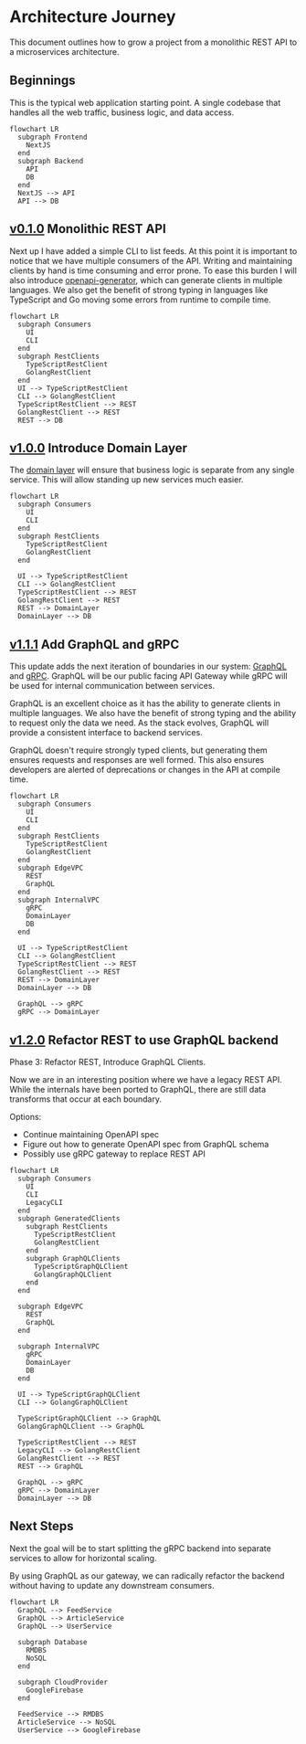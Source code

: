 # Architecture Journey

This document outlines how to grow a project from a monolithic REST API to a microservices architecture.

## Beginnings

This is the typical web application starting point. A single codebase that handles all the web traffic, business logic, and data access.

```mermaid
flowchart LR
  subgraph Frontend
    NextJS
  end
  subgraph Backend
    API
    DB
  end
  NextJS --> API
  API --> DB
```

## [v0.1.0](https://github.com/ericbutera/amalgam/releases/tag/v0.1.0) Monolithic REST API

Next up I have added a simple CLI to list feeds. At this point it is important to notice that we have multiple consumers of the API. Writing and maintaining clients by hand is time consuming and error prone. To ease this burden I will also introduce [openapi-generator](https://github.com/OpenAPITools/openapi-generator), which can generate clients in multiple languages. We also get the benefit of strong typing in languages like TypeScript and Go moving some errors from runtime to compile time.

```mermaid
flowchart LR
  subgraph Consumers
    UI
    CLI
  end
  subgraph RestClients
    TypeScriptRestClient
    GolangRestClient
  end
  UI --> TypeScriptRestClient
  CLI --> GolangRestClient
  TypeScriptRestClient --> REST
  GolangRestClient --> REST
  REST --> DB
```

## [v1.0.0](https://github.com/ericbutera/amalgam/releases/tag/v1.0.0) Introduce Domain Layer

The [domain layer](https://en.wikipedia.org/wiki/Domain-driven_design) will ensure that business logic is separate from any single service. This will allow standing up new services much easier.

```mermaid
flowchart LR
  subgraph Consumers
    UI
    CLI
  end
  subgraph RestClients
    TypeScriptRestClient
    GolangRestClient
  end

  UI --> TypeScriptRestClient
  CLI --> GolangRestClient
  TypeScriptRestClient --> REST
  GolangRestClient --> REST
  REST --> DomainLayer
  DomainLayer --> DB
```

## [v1.1.1](https://github.com/ericbutera/amalgam/releases/tag/v1.1.1) Add GraphQL and gRPC

This update adds the next iteration of boundaries in our system: [GraphQL](https://graphql.org/) and [gRPC](https://grpc.io/). GraphQL will be our public facing API Gateway while gRPC will be used for internal communication between services.

GraphQL is an excellent choice as it has the ability to generate clients in multiple languages. We also have the benefit of strong typing and the ability to request only the data we need. As the stack evolves, GraphQL will provide a consistent interface to backend services.

GraphQL doesn't require strongly typed clients, but generating them ensures requests and responses are well formed. This also ensures developers are alerted of deprecations or changes in the API at compile time.

```mermaid
flowchart LR
  subgraph Consumers
    UI
    CLI
  end
  subgraph RestClients
    TypeScriptRestClient
    GolangRestClient
  end
  subgraph EdgeVPC
    REST
    GraphQL
  end
  subgraph InternalVPC
    gRPC
    DomainLayer
    DB
  end

  UI --> TypeScriptRestClient
  CLI --> GolangRestClient
  TypeScriptRestClient --> REST
  GolangRestClient --> REST
  REST --> DomainLayer
  DomainLayer --> DB

  GraphQL --> gRPC
  gRPC --> DomainLayer
```

## [v1.2.0](https://github.com/ericbutera/amalgam/releases/tag/v1.2.0) Refactor REST to use GraphQL backend

Phase 3: Refactor REST, Introduce GraphQL Clients.

Now we are in an interesting position where we have a legacy REST API. While the internals have been ported to GraphQL, there are still data transforms that occur at each boundary.

Options:

- Continue maintaining OpenAPI spec
- Figure out how to generate OpenAPI spec from GraphQL schema
- Possibly use gRPC gateway to replace REST API

```mermaid
flowchart LR
  subgraph Consumers
    UI
    CLI
    LegacyCLI
  end
  subgraph GeneratedClients
    subgraph RestClients
      TypeScriptRestClient
      GolangRestClient
    end
    subgraph GraphQLClients
      TypeScriptGraphQLClient
      GolangGraphQLClient
    end
  end

  subgraph EdgeVPC
    REST
    GraphQL
  end

  subgraph InternalVPC
    gRPC
    DomainLayer
    DB
  end

  UI --> TypeScriptGraphQLClient
  CLI --> GolangGraphQLClient

  TypeScriptGraphQLClient --> GraphQL
  GolangGraphQLClient --> GraphQL

  TypeScriptRestClient --> REST
  LegacyCLI --> GolangRestClient
  GolangRestClient --> REST
  REST --> GraphQL

  GraphQL --> gRPC
  gRPC --> DomainLayer
  DomainLayer --> DB
```

## Next Steps

Next the goal will be to start splitting the gRPC backend into separate services to allow for horizontal scaling.

By using GraphQL as our gateway, we can radically refactor the backend without having to update any downstream consumers.

```mermaid
flowchart LR
  GraphQL --> FeedService
  GraphQL --> ArticleService
  GraphQL --> UserService

  subgraph Database
    RMDBS
    NoSQL
  end

  subgraph CloudProvider
    GoogleFirebase
  end

  FeedService --> RMDBS
  ArticleService --> NoSQL
  UserService --> GoogleFirebase
```
